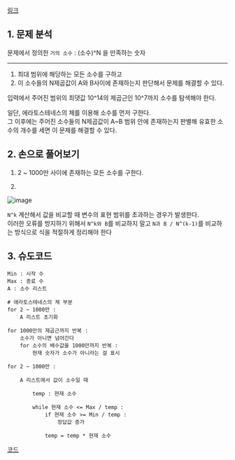 [링크](https://www.acmicpc.net/problem/1456)

## 1. 문제 분석

문제에서 정의한 `거의 소수` : (소수)^N 을 만족하는 숫자

---

1. 최대 범위에 해당하는 모든 소수를 구하고  
2. 이 소수들의 N제곱값이 A와 B사이에 존재하는지 판단해서 문제를 해결할 수 있다.

입력에서 주어진 범위의 최댓값 10^14의 제곱근인 10^7까지 소수를 탐색해야 한다.

일단, 에라토스테네스의 체를 이용해 소수를 먼저 구한다.  
그 이후에는 주어진 소수들의 N제곱값이 A~B 범위 안에 존재하는지 판별해 유효한 소수의 개수를 세면 이 문제를 해결할 수 있다.

## 2. 손으로 풀어보기 

1) 2 ~ 1000만 사이에 존재하는 모든 소수를 구한다.

2)  

![image](../../image/day12/38번_001.png)

`N^k` 계산해서 값을 비교할 때 변수의 표현 범위를 초과하는 경우가 발생한다.  
이러한 오류를 방지하기 위해서 `N^k와 B`를 비교하지 말고 `N과 B / N^(k-1)`를 비교하는 방식으로 식을 적절하게 정리해야 한다

## 3. 슈도코드 

``` 
Min : 시작 수 
Max : 종료 수 
A : 소수 리스트 

# 에라토스테네스의 체 부분
for 2 ~ 1000만 : 
    A 리스트 초기화 

for 1000만의 제곱근까지 반복 : 
    소수가 아니면 넘어간다
    for 소수의 배수값을 1000만까지 반복 : 
        현재 숫자가 소수가 아니라는 걸 표시 

for 2 ~ 1000만 : 
    
    A 리스트에서 값이 소수일 때
    
        temp : 현재 소수

        while 현재 소수 <= Max / temp : 
            if 현재 소수 >= Min / temp : 
                정답값 증가 

            temp = temp * 현재 소수 

```

[코드](../../code/day12/38_거의소수구하기.py)